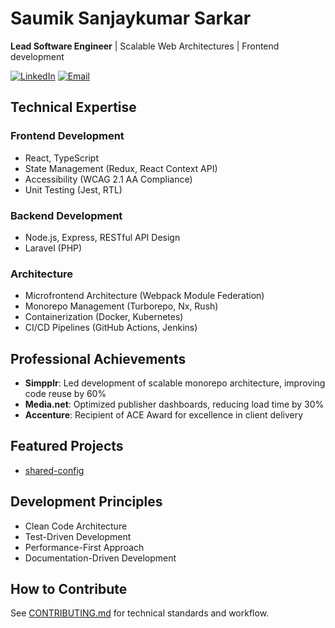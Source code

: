 # Saumik Sanjaykumar Sarkar

**Lead Software Engineer** | Scalable Web Architectures | Frontend development

[![LinkedIn](https://img.shields.io/badge/Connect_on_LinkedIn-0077B5?style=flat&logo=linkedin)](https://linkedin.com/in/saumik-sarkar-6a2b3a112)
[![Email](https://img.shields.io/badge/Contact_Me-D14836?style=flat&logo=gmail)](mailto:sarkar.saumik15@gmail.com)

## Technical Expertise

### Frontend Development
- React, TypeScript
- State Management (Redux, React Context API)
- Accessibility (WCAG 2.1 AA Compliance)
- Unit Testing (Jest, RTL)

### Backend Development
- Node.js, Express, RESTful API Design
- Laravel (PHP)

### Architecture
- Microfrontend Architecture (Webpack Module Federation)
- Monorepo Management (Turborepo, Nx, Rush)
- Containerization (Docker, Kubernetes)
- CI/CD Pipelines (GitHub Actions, Jenkins)

## Professional Achievements
- **Simpplr**: Led development of scalable monorepo architecture, improving code reuse by 60%
- **Media.net**: Optimized publisher dashboards, reducing load time by 30%
- **Accenture**: Recipient of ACE Award for excellence in client delivery

## Featured Projects

- [shared-config](https://github.com/SaumikSarkar/shared-config)

## Development Principles
- Clean Code Architecture
- Test-Driven Development
- Performance-First Approach
- Documentation-Driven Development

## How to Contribute  
See [CONTRIBUTING.md](CONTRIBUTING.md) for technical standards and workflow.
